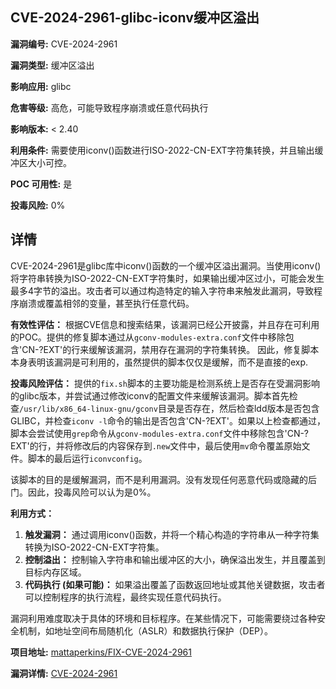 ## CVE-2024-2961-glibc-iconv缓冲区溢出

**漏洞编号:** CVE-2024-2961

**漏洞类型:** 缓冲区溢出

**影响应用:** glibc

**危害等级:** 高危，可能导致程序崩溃或任意代码执行

**影响版本:** < 2.40

**利用条件:** 需要使用iconv()函数进行ISO-2022-CN-EXT字符集转换，并且输出缓冲区大小可控。

**POC 可用性:** 是

**投毒风险:** 0%

## 详情

CVE-2024-2961是glibc库中iconv()函数的一个缓冲区溢出漏洞。当使用iconv()将字符串转换为ISO-2022-CN-EXT字符集时，如果输出缓冲区过小，可能会发生最多4字节的溢出。攻击者可以通过构造特定的输入字符串来触发此漏洞，导致程序崩溃或覆盖相邻的变量，甚至执行任意代码。

**有效性评估：**
根据CVE信息和搜索结果，该漏洞已经公开披露，并且存在可利用的POC。提供的修复脚本通过从`gconv-modules-extra.conf`文件中移除包含'CN-?EXT'的行来缓解该漏洞，禁用存在漏洞的字符集转换。 因此，修复脚本本身表明该漏洞是可利用的，虽然提供的脚本仅仅是缓解，而不是直接的exp.

**投毒风险评估：**
提供的`fix.sh`脚本的主要功能是检测系统上是否存在受漏洞影响的glibc版本，并尝试通过修改iconv的配置文件来缓解该漏洞。脚本首先检查`/usr/lib/x86_64-linux-gnu/gconv`目录是否存在，然后检查ldd版本是否包含GLIBC，并检查`iconv -l`命令的输出是否包含'CN-?EXT'。如果以上检查都通过，脚本会尝试使用`grep`命令从`gconv-modules-extra.conf`文件中移除包含'CN-?EXT'的行，并将修改后的内容保存到`.new`文件中，最后使用`mv`命令覆盖原始文件。脚本的最后运行`iconvconfig`。

该脚本的目的是缓解漏洞，而不是利用漏洞。没有发现任何恶意代码或隐藏的后门。因此，投毒风险可以认为是0%。

**利用方式：**
1.  **触发漏洞：** 通过调用iconv()函数，并将一个精心构造的字符串从一种字符集转换为ISO-2022-CN-EXT字符集。
2.  **控制溢出：**  控制输入字符串和输出缓冲区的大小，确保溢出发生，并且覆盖到目标内存区域。
3.  **代码执行 (如果可能)：** 如果溢出覆盖了函数返回地址或其他关键数据，攻击者可以控制程序的执行流程，最终实现任意代码执行。

漏洞利用难度取决于具体的环境和目标程序。在某些情况下，可能需要绕过各种安全机制，如地址空间布局随机化（ASLR）和数据执行保护（DEP）。

**项目地址:** [mattaperkins/FIX-CVE-2024-2961](https://github.com/mattaperkins/FIX-CVE-2024-2961)

**漏洞详情:** [CVE-2024-2961](https://nvd.nist.gov/vuln/detail/CVE-2024-2961)